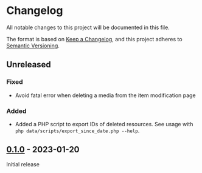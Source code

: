 # Changelog

All notable changes to this project will be documented in this file.

The format is based on [Keep a Changelog](https://keepachangelog.com/en/1.0.0/),
and this project adheres to [Semantic Versioning](https://semver.org/spec/v2.0.0.html).

## Unreleased

### Fixed

- Avoid fatal error when deleting a media from the item modification page

### Added

- Added a PHP script to export IDs of deleted resources.
  See usage with `php data/scripts/export_since_date.php --help`.

## [0.1.0] - 2023-01-20

Initial release

[0.1.0]: https://github.com/biblibre/omeka-s-module-Necropolis/releases/tag/v0.1.0
